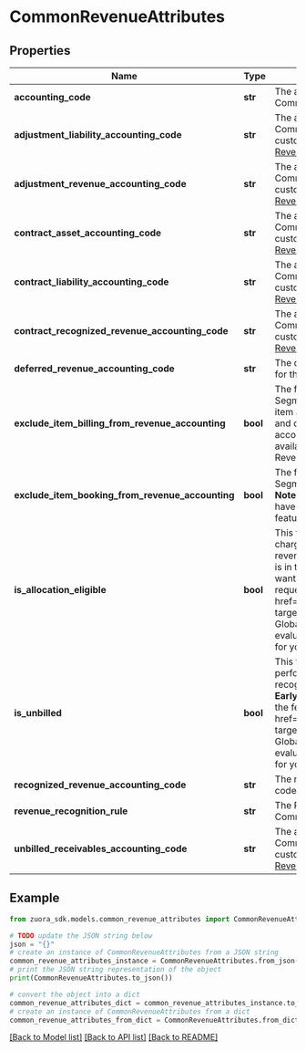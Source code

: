 # CommonRevenueAttributes


## Properties

Name | Type | Description | Notes
------------ | ------------- | ------------- | -------------
**accounting_code** | **str** | The accounting code for the Commitment Segment.  | [optional] 
**adjustment_liability_accounting_code** | **str** | The accounting code on the Commitment Segment object for customers using [Zuora Billing - Revenue Integration](https://knowledgecenter.zuora.com/Zuora_Revenue/Zuora_Billing_-_Revenue_Integration).  | [optional] 
**adjustment_revenue_accounting_code** | **str** | The accounting code on the Commitment Segment object for customers using [Zuora Billing - Revenue Integration](https://knowledgecenter.zuora.com/Zuora_Revenue/Zuora_Billing_-_Revenue_Integration).  | [optional] 
**contract_asset_accounting_code** | **str** | The accounting code on the Commitment Segment object for customers using [Zuora Billing - Revenue Integration](https://knowledgecenter.zuora.com/Zuora_Revenue/Zuora_Billing_-_Revenue_Integration).  | [optional] 
**contract_liability_accounting_code** | **str** | The accounting code on the Commitment Segment object for customers using [Zuora Billing - Revenue Integration](https://knowledgecenter.zuora.com/Zuora_Revenue/Zuora_Billing_-_Revenue_Integration).  | [optional] 
**contract_recognized_revenue_accounting_code** | **str** | The accounting code on the Commitment Segment object for customers using [Zuora Billing - Revenue Integration](https://knowledgecenter.zuora.com/Zuora_Revenue/Zuora_Billing_-_Revenue_Integration).  | [optional] 
**deferred_revenue_accounting_code** | **str** | The deferred revenue accounting code for the Commitment Segment.  | [optional] 
**exclude_item_billing_from_revenue_accounting** | **bool** | The flag to exclude Commitment Segment related invoice items, invoice item adjustments, credit memo items, and debit memo items from revenue accounting.   **Note**: This field is only available if you have the Billing - Revenue Integration feature enabled.   | [optional] 
**exclude_item_booking_from_revenue_accounting** | **bool** | The flag to exclude Commitment Segment from revenue accounting.  **Note**: This field is only available if you have the Billing - Revenue Integration feature enabled.  | [optional] 
**is_allocation_eligible** | **bool** | This field is used to identify if the charge segment is allocation eligible in revenue recognition.  **Note**: This feature is in the **Early Adopter** phase. If you want to use the feature, submit a request at &lt;a href&#x3D;\&quot;https://support.zuora.com/\&quot; target&#x3D;\&quot;_blank\&quot;&gt;Zuora Global Support&lt;/a&gt;, and we will evaluate whether the feature is suitable for your use cases.  | [optional] 
**is_unbilled** | **bool** | This field is used to dictate how to perform the accounting during revenue recognition.  **Note**: This feature is in the **Early Adopter** phase. If you want to use the feature, submit a request at &lt;a href&#x3D;\&quot;https://support.zuora.com/\&quot; target&#x3D;\&quot;_blank\&quot;&gt;Zuora Global Support&lt;/a&gt;, and we will evaluate whether the feature is suitable for your use cases.  | [optional] 
**recognized_revenue_accounting_code** | **str** | The recognized revenue accounting code for the Commitment Segment.  | [optional] 
**revenue_recognition_rule** | **str** | The Revenue Recognition rule for the Commitment Segment.  | [optional] 
**unbilled_receivables_accounting_code** | **str** | The accounting code on the Commitment Segment object for customers using [Zuora Billing - Revenue Integration](https://knowledgecenter.zuora.com/Zuora_Revenue/Zuora_Billing_-_Revenue_Integration).  | [optional] 

## Example

```python
from zuora_sdk.models.common_revenue_attributes import CommonRevenueAttributes

# TODO update the JSON string below
json = "{}"
# create an instance of CommonRevenueAttributes from a JSON string
common_revenue_attributes_instance = CommonRevenueAttributes.from_json(json)
# print the JSON string representation of the object
print(CommonRevenueAttributes.to_json())

# convert the object into a dict
common_revenue_attributes_dict = common_revenue_attributes_instance.to_dict()
# create an instance of CommonRevenueAttributes from a dict
common_revenue_attributes_from_dict = CommonRevenueAttributes.from_dict(common_revenue_attributes_dict)
```
[[Back to Model list]](../README.md#documentation-for-models) [[Back to API list]](../README.md#documentation-for-api-endpoints) [[Back to README]](../README.md)


